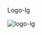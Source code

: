 Logo-lg

![logo-lg](https://user-images.githubusercontent.com/97622760/159200323-2d843bf6-73e8-4281-8a21-88f1c3477c12.PNG)
